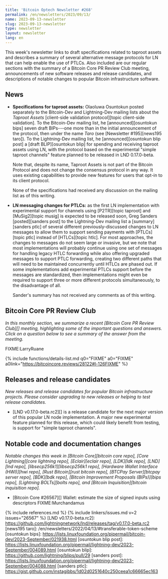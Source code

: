 ```yaml
---
title: 'Bitcoin Optech Newsletter #268'
permalink: /en/newsletters/2023/09/13/
name: 2023-09-13-newsletter
slug: 2023-09-13-newsletter
type: newsletter
layout: newsletter
lang: en
---
```

This week's newsletter links to draft specifications related to taproot
assets and describes a summary of several alternative message protocols
for LN that can help enable the use of PTLCs.  Also included are our
regular sections with the summary of a Bitcoin Core PR Review Club
meeting, announcements of new software releases and release candidates,
and descriptions of notable changes to popular Bitcoin infrastructure
software.

## News

- **Specifications for taproot assets:** Olaoluwa Osuntokun posted
  separately to the Bitcoin-Dev and Lightning-Dev mailing lists about
  the _Taproot Assets_ [client-side validation protocol][topic client-side
  validation].  To the Bitcoin-Dev mailing list, he [announced][osuntokun
  bips] seven draft BIPs---one more than in the initial announcement of
  the protocol, then under the name _Taro_ (see [Newsletter
  #195][news195 taro]).  To the Lightning-Dev mailing list, he
  [announced][osuntokun blip post] a [draft BLIP][osuntokun blip] for
  spending and receiving taproot assets using LN, with the protocol
  based on the experimental "simple taproot channels" feature planned to
  be released in LND 0.17.0-beta.

    Note that, despite its name, Taproot Assets is not part of the
    Bitcoin Protocol and does not change the consensus protocol in any
    way.  It uses existing capabilities to provide new features for
    users that opt-in to its client protocol.

    None of the specifications had received any discussion on the
    mailing list as of this writing.

- **LN messaging changes for PTLCs:** as the first LN implementation
  with experimental support for channels using [P2TR][topic taproot]
  and [MuSig2][topic musig] is expected to be released soon, Greg
  Sanders [posted][sanders post] to the Lightning-Dev mailing list a
  [summary][sanders ptlc] of several different previously-discussed
  changes to LN messages to allow them to support sending payments with
  [PTLCs][topic ptlc] instead of [HTLCs][topic htlc].  For most
  approaches, the changes to messages do not seem large or invasive,
  but we note that most implementations will probably continue using one
  set of messages for handling legacy HTLC forwarding while also
  offering upgraded messages to support PTLC forwarding, creating two
  different paths that will need to be maintained concurrently until
  HTLCs are phased out.  If some implementations add experimental PTLCs
  support before the messages are standardized, then implementations
  might even be required to support three or more different protocols
  simultaneously, to the disadvantage of all.

    Sander's summary has not received any comments as of this writing.

## Bitcoin Core PR Review Club

*In this monthly section, we summarize a recent [Bitcoin Core PR Review
Club][] meeting, highlighting some of the important questions and
answers.  Click on a question below to see a summary of the answer from
the meeting.*

FIXME:LarryRuane

{% include functions/details-list.md
  q0="FIXME"
  a0="FIXME"
  a0link="https://bitcoincore.reviews/28122#l-126FIXME"
%}

## Releases and release candidates

*New releases and release candidates for popular Bitcoin infrastructure
projects.  Please consider upgrading to new releases or helping to test
release candidates.*

- [LND v0.17.0-beta.rc2][] is a release candidate for the next major
  version of this popular LN node implementation.  A major new
  experimental feature planned for this release, which could likely
  benefit from testing, is support for "simple taproot channels".

## Notable code and documentation changes

*Notable changes this week in [Bitcoin Core][bitcoin core repo], [Core
Lightning][core lightning repo], [Eclair][eclair repo], [LDK][ldk repo],
[LND][lnd repo], [libsecp256k1][libsecp256k1 repo], [Hardware Wallet
Interface (HWI)][hwi repo], [Rust Bitcoin][rust bitcoin repo], [BTCPay
Server][btcpay server repo], [BDK][bdk repo], [Bitcoin Improvement
Proposals (BIPs)][bips repo], [Lightning BOLTs][bolts repo], and
[Bitcoin Inquisition][bitcoin inquisition repo].*

- [Bitcoin Core #26567][] Wallet: estimate the size of signed inputs using descriptors FIXME:Murchandamus

{% include references.md %}
{% include linkers/issues.md v=2 issues="26567" %}
[LND v0.17.0-beta.rc2]: https://github.com/lightningnetwork/lnd/releases/tag/v0.17.0-beta.rc2
[news195 taro]: /en/newsletters/2022/04/13/#transferable-token-scheme
[osuntokun bips]: https://lists.linuxfoundation.org/pipermail/bitcoin-dev/2023-September/021938.html
[osuntokun blip post]: https://lists.linuxfoundation.org/pipermail/lightning-dev/2023-September/004089.html
[osuntokun blip]: https://github.com/lightning/blips/pull/29
[sanders post]: https://lists.linuxfoundation.org/pipermail/lightning-dev/2023-September/004088.html
[sanders ptlc]: https://gist.github.com/instagibbs/1d02d0251640c250ceea1c66665ec163
